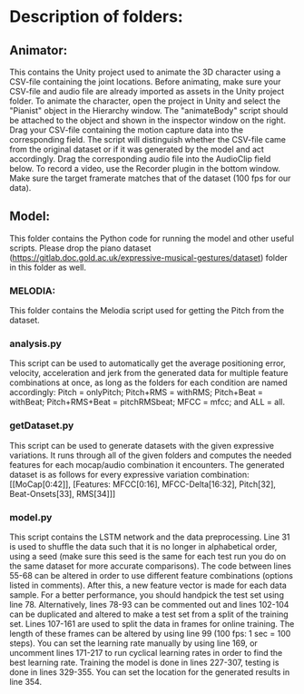 # Description of folders:
## Animator:
This contains the Unity project used to animate the 3D character using a CSV-file containing the joint locations. Before animating, make sure your CSV-file and audio file are already imported as assets in the Unity project folder.
To animate the character, open the project in Unity and select the "Pianist" object in the Hierarchy window. The "animateBody" script should be attached to the object and shown in the inspector window on the right. Drag your CSV-file containing the motion capture data into the corresponding field. The script will distinguish whether the CSV-file came from the original dataset or if it was generated by the model and act accordingly. Drag the corresponding audio file into the AudioClip field below. 
To record a video, use the Recorder plugin in the bottom window. Make sure the target framerate matches that of the dataset (100 fps for our data).

## Model:
This folder contains the Python code for running the model and other useful scripts. Please drop the piano dataset (https://gitlab.doc.gold.ac.uk/expressive-musical-gestures/dataset) folder in this folder as well.

### MELODIA:
This folder contains the Melodia script used for getting the Pitch from the dataset.

### analysis.py
This script can be used to automatically get the average positioning error, velocity, acceleration and jerk from the generated data for multiple feature combinations at once, as long as the folders for each condition are named accordingly:
Pitch = onlyPitch; Pitch+RMS = withRMS; Pitch+Beat = withBeat; Pitch+RMS+Beat = pitchRMSbeat; MFCC = mfcc; and ALL = all.

### getDataset.py
This script can be used to generate datasets with the given expressive variations. It runs through all of the given folders and computes the needed features for each mocap/audio combination it encounters.
The generated dataset is as follows for every expressive variation combination: [[MoCap[0:42]], [Features: MFCC[0:16], MFCC-Delta[16:32], Pitch[32], Beat-Onsets[33], RMS[34]]]

### model.py
This script contains the LSTM network and the data preprocessing. 
Line 31 is used to shuffle the data such that it is no longer in alphabetical order, using a seed (make sure this seed is the same for each test run you do on the same dataset for more accurate comparisons). 
The code between lines 55-68 can be altered in order to use different feature combinations (options listed in comments). After this, a new feature vector is made for each data sample. 
For a better performance, you should handpick the test set using line 78. Alternatively, lines 78-93 can be commented out and lines 102-104 can be duplicated and altered to make a test set from a split of the training set. 
Lines 107-161 are used to split the data in frames for online training. The length of these frames can be altered by using line 99 (100 fps: 1 sec = 100 steps).
You can set the learning rate manually by using line 169, or uncomment lines 171-217 to run cyclical learning rates in order to find the best learning rate. 
Training the model is done in lines 227-307, testing is done in lines 329-355. You can set the location for the generated results in line 354. 
